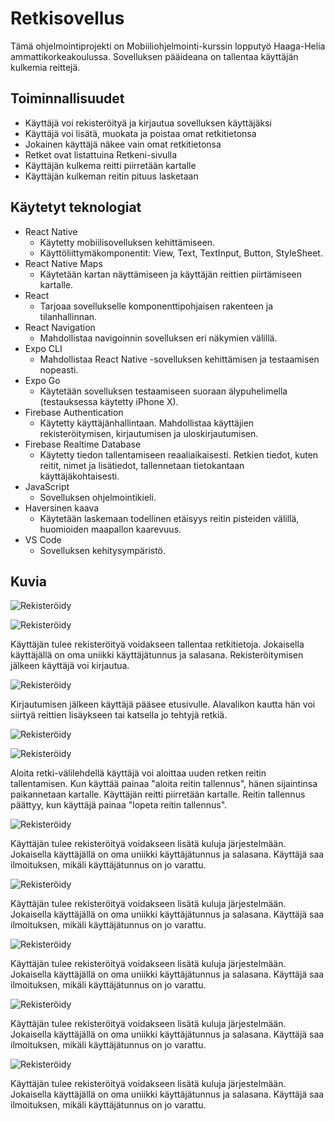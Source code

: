 # Retkisovellus

Tämä ohjelmointiprojekti on Mobiiliohjelmointi-kurssin lopputyö Haaga-Helia ammattikorkeakoulussa. Sovelluksen pääideana on tallentaa käyttäjän kulkemia reittejä.

## Toiminnallisuudet
- Käyttäjä voi rekisteröityä ja kirjautua sovelluksen käyttäjäksi
- Käyttäjä voi lisätä, muokata ja poistaa omat retkitietonsa
- Jokainen käyttäjä näkee vain omat retkitietonsa
- Retket ovat listattuina Retkeni-sivulla
- Käyttäjän kulkema reitti piirretään kartalle
- Käyttäjän kulkeman reitin pituus lasketaan

## Käytetyt teknologiat
- React Native
  - Käytetty mobiilisovelluksen kehittämiseen.
  - Käyttöliittymäkomponentit: View, Text, TextInput, Button, StyleSheet.
- React Native Maps
  - Käytetään kartan näyttämiseen ja käyttäjän reittien piirtämiseen kartalle.
- React
  - Tarjoaa sovellukselle komponenttipohjaisen rakenteen ja tilanhallinnan.
- React Navigation
  - Mahdollistaa navigoinnin sovelluksen eri näkymien välillä.
- Expo CLI
  - Mahdollistaa React Native -sovelluksen kehittämisen ja testaamisen nopeasti.
- Expo Go
  - Käytetään sovelluksen testaamiseen suoraan älypuhelimella (testauksessa käytetty iPhone X).
- Firebase Authentication
  - Käytetty käyttäjänhallintaan. Mahdollistaa käyttäjien rekisteröitymisen, kirjautumisen ja uloskirjautumisen.
- Firebase Realtime Database
  - Käytetty tiedon tallentamiseen reaaliaikaisesti. Retkien tiedot, kuten reitit, nimet ja lisätiedot, tallennetaan tietokantaan käyttäjäkohtaisesti.
- JavaScript
  - Sovelluksen ohjelmointikieli.
- Haversinen kaava
  - Käytetään laskemaan todellinen etäisyys reitin pisteiden välillä, huomioiden maapallon kaarevuus.
- VS Code
  - Sovelluksen kehitysympäristö.

## Kuvia

![Rekisteröidy](images/IMG_1280.PNG)
<p></p>
<p></p>

![Rekisteröidy](images/IMG_1279.PNG)
<p></p>
Käyttäjän tulee rekisteröityä voidakseen tallentaa retkitietoja. Jokaisella käyttäjällä on oma uniikki käyttäjätunnus ja salasana. Rekisteröitymisen
jälkeen käyttäjä voi kirjautua.
<p></p>

![Rekisteröidy](images/IMG_1277.PNG)
<p></p>
Kirjautumisen jälkeen käyttäjä pääsee etusivulle. Alavalikon kautta hän voi siirtyä reittien lisäykseen tai katsella jo tehtyjä retkiä.
<p></p>

![Rekisteröidy](images/IMG_1281.PNG)
<p></p>
<p></p>

![Rekisteröidy](images/IMG_1282.PNG)
<p></p>
Aloita retki-välilehdellä käyttäjä voi aloittaa uuden retken reitin tallentamisen. Kun käyttää painaa "aloita reitin tallennus", hänen sijaintinsa paikannetaan kartalle.
Käyttäjän reitti piirretään kartalle. Reitin tallennus päättyy, kun käyttäjä painaa "lopeta reitin tallennus".
<p></p>

![Rekisteröidy](images/IMG_1283.PNG)
<p></p>
Käyttäjän tulee rekisteröityä voidakseen lisätä kuluja järjestelmään. Jokaisella käyttäjällä on oma uniikki käyttäjätunnus ja salasana. Käyttäjä saa
ilmoituksen, mikäli käyttäjätunnus on jo varattu.
<p></p>

![Rekisteröidy](images/IMG_1284.PNG)
<p></p>
Käyttäjän tulee rekisteröityä voidakseen lisätä kuluja järjestelmään. Jokaisella käyttäjällä on oma uniikki käyttäjätunnus ja salasana. Käyttäjä saa
ilmoituksen, mikäli käyttäjätunnus on jo varattu.
<p></p>

![Rekisteröidy](images/IMG_1285.PNG)
<p></p>
Käyttäjän tulee rekisteröityä voidakseen lisätä kuluja järjestelmään. Jokaisella käyttäjällä on oma uniikki käyttäjätunnus ja salasana. Käyttäjä saa
ilmoituksen, mikäli käyttäjätunnus on jo varattu.
<p></p>

![Rekisteröidy](images/IMG_1286.PNG)
<p></p>
Käyttäjän tulee rekisteröityä voidakseen lisätä kuluja järjestelmään. Jokaisella käyttäjällä on oma uniikki käyttäjätunnus ja salasana. Käyttäjä saa
ilmoituksen, mikäli käyttäjätunnus on jo varattu.
<p></p>

![Rekisteröidy](images/IMG_1287.PNG)
<p></p>
Käyttäjän tulee rekisteröityä voidakseen lisätä kuluja järjestelmään. Jokaisella käyttäjällä on oma uniikki käyttäjätunnus ja salasana. Käyttäjä saa
ilmoituksen, mikäli käyttäjätunnus on jo varattu.
<p></p>
